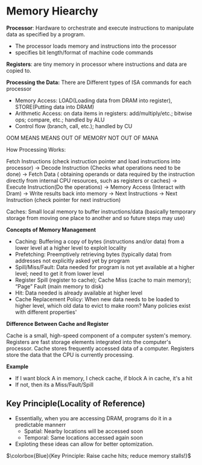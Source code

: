 # Memory Hiearchy 

**Processor**: Hardware to orchestrate and execute instructions to manipulate data as specified by a program.
- The processor loads memory and instructions into the processor
- specifies bit length/format of machine code commands

**Registers**: are tiny memory in processor where instructions and data are copied to.

**Processing the Data:** There are Different types of ISA commands for each processor
- Memory Access: LOAD(Loading data from DRAM into register), STORE(Putting data into DRAM)
- Arithmetic Access: on data items in registers:
add/multiply/etc.; bitwise ops; compare, etc.; handled by ALU
- Control flow (branch, call, etc.); handled by CU

OOM MEANS MEANS OUT OF MEMORY NOT OUT OF MANA

How Processing Works:

Fetch Instructions (check instruction pointer and load instructions into processor) -> Decode Instruction (Checks what operations need to be done) -> Fetch Data ( obtaining operands or data required by the instruction directly from internal CPU resources, such as registers or caches) -> Execute Instruction(Do the operations) ->  Memory Access (Interact with Dram) -> Write results back into memory -> Next Instructions -> Next Instruction (check pointer for next instruction)

Caches: Small local memory to buffer  instructions/data (basically temporary storage from moving one place to another and so future steps may use)


**Concepts of Memory Management**
- Caching: Buffering a copy of bytes (instructions and/or data)
from a lower level at a higher level to exploit locality
- Prefetching: Preemptively retrieving bytes (typically data) from
addresses not explicitly asked yet by program
- Spill/Miss/Fault: Data needed for program is not yet available
at a higher level; need to get it from lower level
- Register Spill (register to cache); Cache Miss (cache to
main memory); “Page” Fault (main memory to disk)
- Hit: Data needed is already available at higher level
- Cache Replacement Policy: When new data needs to be
loaded to higher level, which old data to evict to make room? Many policies exist with different properties'

**Difference Between Cache and Register**

Cache is a small, high-speed component of a computer system's memory. Registers are fast storage elements integrated into the computer's processor. Cache stores frequently accessed data of a computer. Registers store the data that the CPU is currently processing.


**Example**
- If I want block A in memory, I check cache, if block A in cache, it's a hit
- If not, then its a Miss/Fault/Spill

## Key Principle(Locality of Reference)
- Essentially, when you are accessing DRAM, programs do it in a predictable mannerr
    - Spatial: Nearby locations will be accessed soon
    - Temporal: Same locations accessed again soon
- Exploting these ideas can allow for better optomization. 


$\colorbox{Blue}{Key Principle: Raise cache hits; reduce memory stalls!}$










